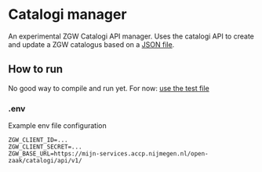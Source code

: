 # Catalogi manager
An experimental ZGW Catalogi API manager. 
Uses the catalogi API to create and update a ZGW catalogus based on a [JSON file](./catalogi.json).

## How to run
No good way to compile and run yet.
For now: [use the test file](./test/run.test.ts)


### .env
Example env file configuration
```
ZGW_CLIENT_ID=...
ZGW_CLIENT_SECRET=...
ZGW_BASE_URL=https://mijn-services.accp.nijmegen.nl/open-zaak/catalogi/api/v1/
```